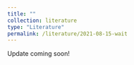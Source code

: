 ```yaml
---
title: ""
collection: literature
type: "Literature"
permalink: /literature/2021-08-15-wait
---
```

Update coming soon!
